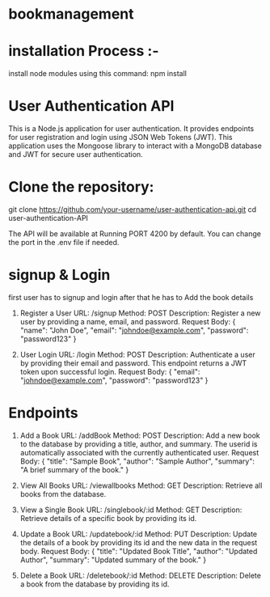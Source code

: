 # bookmanagement

# installation Process :-  
install node modules using this command:  npm install

# User Authentication API     
This is a Node.js application for user authentication. It provides endpoints for user registration and login using JSON Web Tokens (JWT). This application uses the Mongoose library to interact with a MongoDB database and JWT for secure user authentication.


# Clone the repository:      
git clone https://github.com/your-username/user-authentication-api.git
cd user-authentication-API

The API will be available at Running PORT 4200 by default. You can change the port in the .env file if needed.

# signup & Login
first user has to signup and login after that he has to Add the book details 

1. Register a User
URL: /signup
Method: POST
Description: Register a new user by providing a name, email, and password.
Request Body:
{
  "name": "John Doe",
  "email": "johndoe@example.com",
  "password": "password123"
}

2. User Login
URL: /login
Method: POST
Description: Authenticate a user by providing their email and password. This endpoint returns a JWT token upon successful login.
Request Body:
{
  "email": "johndoe@example.com",
  "password": "password123"
}



# Endpoints
1. Add a Book
URL: /addBook
Method: POST
Description: Add a new book to the database by providing a title, author, and summary. The userid is automatically associated with the currently authenticated user.
Request Body:
{
  "title": "Sample Book",
  "author": "Sample Author",
  "summary": "A brief summary of the book."
}

2. View All Books
URL: /viewallbooks
Method: GET
Description: Retrieve all books from the database.

3. View a Single Book
URL: /singlebook/:id
Method: GET
Description: Retrieve details of a specific book by providing its id.

4. Update a Book
URL: /updatebook/:id
Method: PUT
Description: Update the details of a book by providing its id and the new data in the request body.
Request Body:
{
  "title": "Updated Book Title",
  "author": "Updated Author",
  "summary": "Updated summary of the book."
}

5. Delete a Book
URL: /deletebook/:id
Method: DELETE
Description: Delete a book from the database by providing its id.


 
